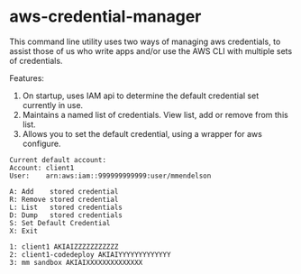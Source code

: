 ﻿# aws-credential-manager

This command line utility uses two ways of managing aws credentials, to assist those of us who write apps and/or use the AWS CLI with multiple sets of credentials. 

Features: 

1. On startup, uses IAM api to determine the default credential set currently in use.
1. Maintains a named list of credentials.  View list, add or remove from this list.
1. Allows you to set the default credential, using a wrapper for aws configure. 

```
Current default account:
Account: client1
User:    arn:aws:iam::999999999999:user/mmendelson

A: Add    stored credential
R: Remove stored credential
L: List   stored credentials
D: Dump   stored credentials
S: Set Default Credential
X: Exit

1: client1 AKIAIZZZZZZZZZZZ
2: client1-codedeploy AKIAIYYYYYYYYYYYYY
3: mm sandbox AKIAIXXXXXXXXXXXXXX
```
